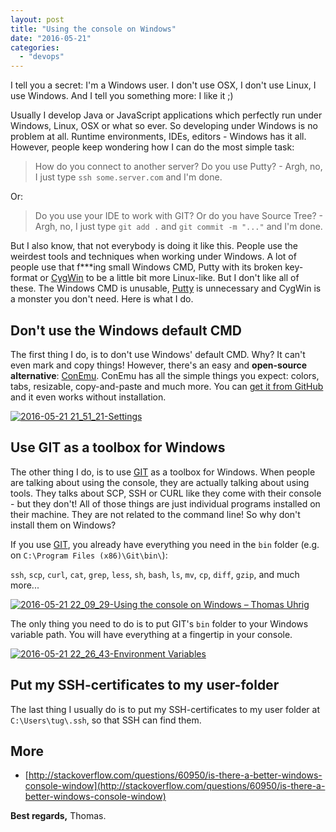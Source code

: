 ```yaml
---
layout: post
title: "Using the console on Windows"
date: "2016-05-21"
categories:
  - "devops"
---
```


I tell you a secret: I'm a Windows user. I don't use OSX, I don't use Linux, I use Windows. And I tell you something more: I like it ;)

Usually I develop Java or JavaScript applications which perfectly run under Windows, Linux, OSX or what so ever. So developing under Windows is no problem at all. Runtime environments, IDEs, editors - Windows has it all. However, people keep wondering how I can do the most simple task:

> How do you connect to another server? Do you use Putty? - Argh, no, I just type `ssh some.server.com` and I'm done.

Or:

> Do you use your IDE to work with GIT? Or do you have Source Tree? - Argh, no, I just type `git add .` and `git commit -m "..."` and I'm done.

But I also know, that not everybody is doing it like this. People use the weirdest tools and techniques when working under Windows. A lot of people use that f\*\*\*ing small Windows CMD, Putty with its broken key-format or [CygWin](https://www.cygwin.com) to be a little bit more Linux-like. But I don't like all of these. The Windows CMD is unusable, [Putty](http://www.putty.org) is unnecessary and CygWin is a monster you don't need. Here is what I do.

## Don't use the Windows default CMD

The first thing I do, is to don't use Windows' default CMD. Why? It can't even mark and copy things! However, there's an easy and **open-source alternative**: [ConEmu](https://conemu.github.io). ConEmu has all the simple things you expect: colors, tabs, resizable, copy-and-paste and much more. You can [get it from GitHub](https://conemu.github.io/) and it even works without installation.

[![2016-05-21 21_51_21-Settings](images/2016-05-21-21_51_21-Settings.png)](http://tuhrig.de/wp-content/uploads/2016/05/2016-05-21-21_51_21-Settings.png)

## Use GIT as a toolbox for Windows

The other thing I do, is to use [GIT](https://git-scm.com) as a toolbox for Windows. When people are talking about using the console, they are actually talking about using tools. They talks about SCP, SSH or CURL like they come with their console - but they don't! All of those things are just individual programs installed on their machine. They are not related to the command line! So why don't install them on Windows?

If you use [GIT](https://git-scm.com), you already have everything you need in the `bin` folder (e.g. on `C:\Program Files (x86)\Git\bin\`):

`ssh`, `scp`, `curl`, `cat`, `grep`, `less`, `sh`, `bash`, `ls`, `mv`, `cp`, `diff`, `gzip`, and much more...

[![2016-05-21 22_09_29-Using the console on Windows – Thomas Uhrig](images/2016-05-21-22_09_29-Using-the-console-on-Windows-–-Thomas-Uhrig.png)](http://tuhrig.de/wp-content/uploads/2016/05/2016-05-21-22_09_29-Using-the-console-on-Windows-–-Thomas-Uhrig.png)

The only thing you need to do is to put GIT's `bin` folder to your Windows variable path. You will have everything at a fingertip in your console.

[![2016-05-21 22_26_43-Environment Variables](images/2016-05-21-22_26_43-Environment-Variables.png)](http://tuhrig.de/wp-content/uploads/2016/05/2016-05-21-22_26_43-Environment-Variables.png)

## Put my SSH-certificates to my user-folder

The last thing I usually do is to put my SSH-certificates to my user folder at `C:\Users\tug\.ssh`, so that SSH can find them.

## More

- [http://stackoverflow.com/questions/60950/is-there-a-better-windows-console-window](http://stackoverflow.com/questions/60950/is-there-a-better-windows-console-window)

**Best regards,** Thomas.
